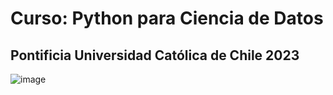 # Curso: Python para Ciencia de Datos
## Pontificia Universidad Católica de Chile 2023
![image](https://user-images.githubusercontent.com/87038583/216799136-fb2c143b-d1f3-437e-ba01-56d3c27ccb4d.png)
